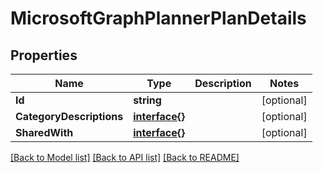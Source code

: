 # MicrosoftGraphPlannerPlanDetails

## Properties

Name | Type | Description | Notes
------------ | ------------- | ------------- | -------------
**Id** | **string** |  | [optional] 
**CategoryDescriptions** | [**interface{}**](.md) |  | [optional] 
**SharedWith** | [**interface{}**](.md) |  | [optional] 

[[Back to Model list]](../README.md#documentation-for-models) [[Back to API list]](../README.md#documentation-for-api-endpoints) [[Back to README]](../README.md)


